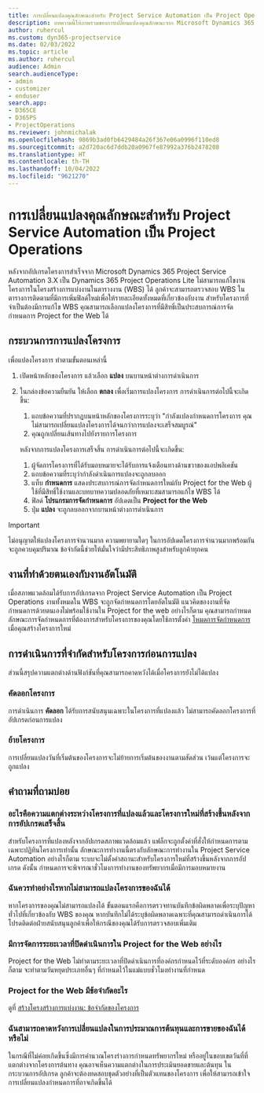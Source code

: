 ```yaml
---
title: การเปลี่ยนแปลงคุณลักษณะสำหรับ Project Service Automation เป็น Project Operations
description: บทความนี้ให้ภาพรวมของการเปลี่ยนแปลงคุณลักษณะจาก Microsoft Dynamics 365 Project Service Automation เป็น Dynamics 365 Project Operations
author: ruhercul
ms.custom: dyn365-projectservice
ms.date: 02/03/2022
ms.topic: article
ms.author: ruhercul
audience: Admin
search.audienceType:
- admin
- customizer
- enduser
search.app:
- D365CE
- D365PS
- ProjectOperations
ms.reviewer: johnmichalak
ms.openlocfilehash: 9869b3ad0fb6429484a26f367e06a0996f110ed8
ms.sourcegitcommit: a2d720ac6d7ddb20a0967fe87992a376b2478208
ms.translationtype: HT
ms.contentlocale: th-TH
ms.lasthandoff: 10/04/2022
ms.locfileid: "9621270"
---
```

# <a name="feature-changes-for-project-service-automation-to-project-operations"></a>การเปลี่ยนแปลงคุณลักษณะสำหรับ Project Service Automation เป็น Project Operations

หลังจากอัปเกรดโครงการสำเร็จจาก Microsoft Dynamics 365 Project Service Automation 3.X เป็น Dynamics 365 Project Operations Lite ไม่สามารถแก้ไขงานโครงการในโครงสร้างการแบ่งงานในตารางงาน (WBS) ได้ ลูกค้าจะสามารถตรวจสอบ WBS ในตารางการติดตามที่มีการเพิ่มฟิลด์ใหม่เพื่อให้รายละเอียดทั้งหมดที่เกี่ยวข้องกับงาน สำหรับโครงการที่จำเป็นต้องมีการแก้ไข WBS คุณสามารถเลือกแปลงโครงการที่มีสิทธิ์เป็นประสบการณ์การจัดกำหนดการ Project for the Web ได้

## <a name="project-conversion-process"></a>กระบวนการการแปลงโครงการ

เพื่อแปลงโครงการ ทำตามขั้นตอนเหล่านี้

1. เปิดหน้าหลักของโครงการ แล้วเลือก **แปลง** บนบานหน้าต่างการดำเนินการ
1. ในกล่องข้อความยืนยัน ให้เลือก **ตกลง** เพื่อเริ่มการแปลงโครงการ การดำเนินการต่อไปนี้จะเกิดขึ้น:

    1. แถบข้อความที่ปรากฏบนหน้าหลักของโครงการระบุว่า "กำลังแปลงกำหนดการโครงการ คุณไม่สามารถเปลี่ยนแปลงโครงการได้จนกว่าการแปลงจะเสร็จสมบูรณ์"
    1. คุณถูกเปลี่ยนเส้นทางไปยังรายการโครงการ

    หลังจากการแปลงโครงการเสร็จสิ้น การดำเนินการต่อไปนี้จะเกิดขึ้น:

    1. ผู้จัดการโครงการที่ได้รับมอบหมายจะได้รับการแจ้งเตือนทางด้านขวาของแอปพลิเคชัน
    1. แถบข้อความที่ระบุว่ากำลังดำเนินการแปลงจะถูกลบออก
    1. แท็บ **กำหนดการ** แสดงประสบการณ์การจัดกำหนดการใหม่กับ Project for the Web ผู้ใช้ที่มีสิทธิ์ใช้งานและบทบาทความปลอดภัยที่เหมาะสมสามารถแก้ไข WBS ได้
    1. ฟิลด์ **โปรแกรมการจัดกำหนดการ** อัปเดตเป็น **Project for the Web**
    1. ปุ่ม **แปลง** จะถูกลบออกจากบานหน้าต่างการดำเนินการ

> [!IMPORTANT]
> ไม่อนุญาตให้แปลงโครงการจำนวนมาก ความพยายามใดๆ ในการอัปเดตโครงการจำนวนมากพร้อมกันจะถูกควบคุมปริมาณ ข้อจำกัดนี้ช่วยให้มั่นใจว่ามีประสิทธิภาพสูงสำหรับลูกค้าทุกคน

## <a name="manual-tasks-vs-automatic-tasks"></a>งานที่ทำด้วยตนเองกับงานอัตโนมัติ

เมื่อสภาพแวดล้อมได้รับการอัปเกรดจาก Project Service Automation เป็น Project Operations งานทั้งหมดใน WBS จะถูกจัดกำหนดการโดยอัตโนมัติ แนวคิดของงานที่จัดกำหนดการด้วยตนเองไม่พร้อมใช้งานใน Project for the web อย่างไรก็ตาม คุณสามารถกำหนดลักษณะการจัดกำหนดการที่ต้องการสำหรับโครงการของคุณโดยใช้การตั้งค่า [โหมดการจัดกำหนดการ](/project-management/scheduling-modes.md) เมื่อคุณสร้างโครงการใหม่

## <a name="restricted-operations-for-pre-conversion-projects"></a>การดำเนินการที่จำกัดสำหรับโครงการก่อนการแปลง

ส่วนนี้สรุปความแตกต่างด้านฟังก์ชันที่คุณสามารถคาดหวังได้เมื่อโครงการยังไม่ได้แปลง

### <a name="copy-project"></a>คัดลอกโครงการ

การดำเนินการ **คัดลอก** ได้รับการสนับสนุนเฉพาะในโครงการที่แปลงแล้ว ไม่สามารถคัดลอกโครงการที่อัปเกรดก่อนการแปลง

### <a name="move-project"></a>ย้ายโครงการ

การเปลี่ยนแปลงวันที่เริ่มต้นของโครงการจะไม่ย้ายการเริ่มต้นของงานตามสัดส่วน เว้นแต่โครงการจะถูกแปลง

## <a name="frequently-asked-questions"></a>คำถามที่ถามบ่อย

### <a name="what-are-the-differences-between-converted-projects-and-new-projects-that-are-created-after-the-upgrade-has-been-completed"></a>อะไรคือความแตกต่างระหว่างโครงการที่แปลงแล้วและโครงการใหม่ที่สร้างขึ้นหลังจากการอัปเกรดเสร็จสิ้น

สำหรับโครงการที่แปลงหลังจากอัปเกรดสภาพแวดล้อมแล้ว แฟล็กจะถูกตั้งค่าที่สั่งให้กำหนดการตามเฉพาะปฏิทินโครงการเท่านั้น ลักษณะการทำงานนี้ตรงกับลักษณะการทำงานใน Project Service Automation อย่างไรก็ตาม ระบบจะไม่ตั้งค่าสถานะสำหรับโครงการใหม่ที่สร้างขึ้นหลังจากการอัปเกรด ดังนั้น กำหนดการจะพิจารณาชั่วโมงการทำงานของทรัพยากรเมื่อมีการมอบหมายงาน

### <a name="what-should-i-do-if-my-project-fails-to-be-converted"></a>ฉันควรทำอย่างไรหากไม่สามารถแปลงโครงการของฉันได้

หากโครงการของคุณไม่สามารถแปลงได้ ขั้นตอนแรกคือการตรวจทานบันทึกข้อผิดพลาดเพื่อระบุปัญหาทั่วไปที่เกี่ยวข้องกับ WBS ของคุณ หากบันทึกไม่ได้ระบุข้อผิดพลาดเฉพาะที่คุณสามารถดำเนินการได้ โปรดติดต่อฝ่ายสนับสนุนลูกค้าเพื่อให้กรณีของคุณได้รับการตรวจสอบเพิ่มเติม

### <a name="how-are-business-closures-handled-in-project-for-the-web"></a>มีการจัดการระยะเวลาที่ปิดดำเนินการใน Project for the Web อย่างไร

Project for the Web ไม่ทำตามระยะเวลาที่ปิดดำเนินการที่องค์กรกำหนดไว้ที่ระดับองค์กร อย่างไรก็ตาม จะทำตามวันหยุดประเภทอื่นๆ ที่กำหนดไว้ในแม่แบบชั่วโมงทำงานที่กำหนด

### <a name="what-are-the-limitations-of-project-for-the-web"></a>Project for the Web มีข้อจำกัดอะไร

ดูที่ [สร้างโครงสร้างการแบ่งงาน: ข้อจำกัดของโครงการ](/project-management/create-wbs#project-limitations.md)

### <a name="can-i-expect-changes-to-my-cost-and-sales-estimates"></a>ฉันสามารถคาดหวังการเปลี่ยนแปลงในการประมาณการต้นทุนและการขายของฉันได้หรือไม่

ในกรณีที่ไม่ค่อยเกิดขึ้นซึ่งมีการคำนวณโครงร่างการกำหนดทรัพยากรใหม่ หรืออยู่ในขอบเขตวันที่ที่แตกต่างจากโครงการต้นทาง คุณอาจเห็นความแตกต่างในการประเมินยอดขายและต้นทุน ในกระบวนการอัปเกรด ลูกค้าจะต้องทดสอบชุดตัวอย่างที่เป็นตัวแทนของโครงการ เพื่อให้สามารถเข้าใจการเปลี่ยนแปลงกำหนดการที่อาจเกิดขึ้นได้
